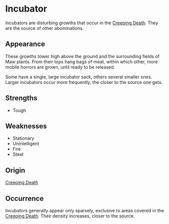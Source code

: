 # Incubator
Incubators are disturbing growths that occur in the [Creeping Death](creeping-death). They are the source of other abominations. 

## Appearance
These growths tower high above the ground and the surrounding fields of Maw plants. From their tops hang bags of meat, within which other, more mobile horrors are grown, until ready to be released. 

Some have a single, large incubator sack, others several smaller ones. Larger incubators occur more frequently, the closer to the source one gets. 

## Strengths
* Tough

## Weaknesses
* Stationary
* Unintelligent
* Fire
* Steel

## Origin
[Creeping Death](creeping-death)

## Occurrence
Incubators generally appear only sparsely, exclusive to areas covered in the [Creeping Death](creeping-death). Their density increases, closer to the source. 